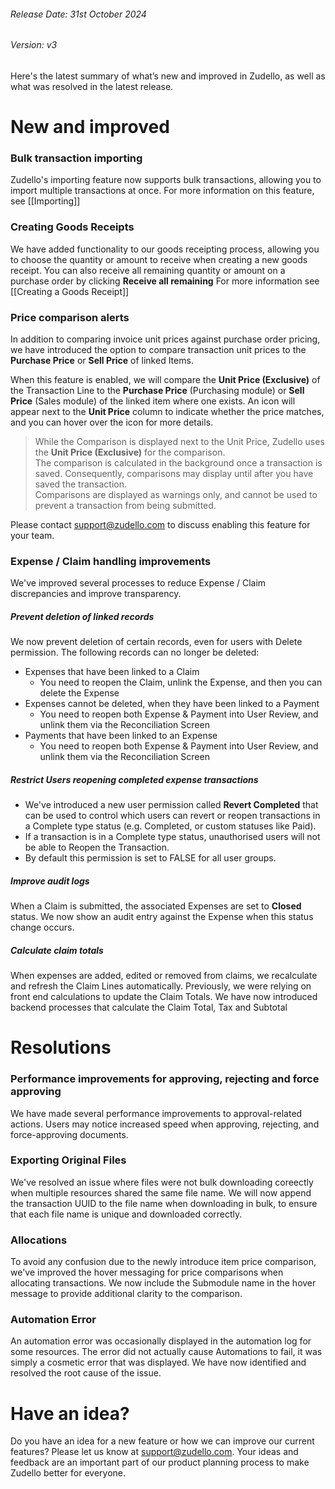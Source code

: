 ###### Release Date: 31st October 2024  
###### Version: v3

Here's the latest summary of what’s new and improved in Zudello, as well as what was resolved in the latest release.

# New and improved

### Bulk transaction importing

Zudello's importing feature now supports bulk transactions, allowing you to import multiple transactions at once. For more information on this feature, see [[Importing]]

### Creating Goods Receipts

We have added functionality to our goods receipting process, allowing you to choose the quantity or amount to receive when creating a new goods receipt. You can also receive all remaining quantity or amount on a purchase order by clicking **Receive all remaining**
For more information see [[Creating a Goods Receipt]]

### Price comparison alerts

In addition to comparing invoice unit prices against purchase order pricing, we have introduced the option to compare transaction unit prices to the **Purchase Price** or **Sell Price** of linked Items.

When this feature is enabled, we will compare the **Unit Price (Exclusive)** of the Transaction Line to the **Purchase Price** (Purchasing module) or **Sell Price** (Sales module) of the linked item where one exists. An icon will appear next to the **Unit Price** column to indicate whether the price matches, and you can hover over the icon for more details.
> While the Comparison is displayed next to the Unit Price, Zudello uses the **Unit Price (Exclusive)** for the comparison.  
> The comparison is calculated in the background once a transaction is saved. Consequently, comparisons may display until after you have saved the transaction.  
> Comparisons are displayed as warnings only, and cannot be used to prevent a transaction from being submitted. 

Please contact [support@zudello.com](mailto:support@zudello.com,) to discuss enabling this feature for your team.

### Expense / Claim handling improvements

We've improved several processes to reduce Expense / Claim discrepancies and improve transparency.
##### Prevent deletion of linked records

We now prevent deletion of certain records, even for users with Delete permission. The following records can no longer be deleted:
- Expenses that have been linked to a Claim
	- You need to reopen the Claim, unlink the Expense, and then you can delete the Expense
- Expenses cannot be deleted, when they have been linked to a Payment
	- You need to reopen both Expense & Payment into User Review, and unlink them via the Reconciliation Screen
- Payments that have been linked to an Expense
	- You need to reopen both Expense & Payment into User Review, and unlink them via the Reconciliation Screen

##### Restrict Users reopening completed expense transactions 

- We've introduced a new user permission called **Revert Completed** that can be used to control which users can revert or reopen transactions in a Complete type status (e.g. Completed, or custom statuses like Paid).
- If a transaction is in a Complete type status, unauthorised users will not be able to Reopen the Transaction.
- By default this permission is set to FALSE for all user groups.

##### Improve audit logs

When a Claim is submitted, the associated Expenses are set to **Closed** status. We now show an audit entry against the Expense when this status change occurs.

##### Calculate claim totals

When expenses are added, edited or removed from claims, we recalculate and refresh the Claim Lines automatically. Previously, we were relying on front end calculations to update the Claim Totals. We have now introduced backend processes that calculate the Claim Total, Tax and Subtotal

# Resolutions

### Performance improvements for approving, rejecting and force approving

We have made several performance improvements to approval-related actions. Users may notice increased speed when approving, rejecting, and force-approving documents. 

### Exporting Original Files

We've resolved an issue where files were not bulk downloading coreectly when multiple resources shared the same file name. We will now append the transaction UUID to the file name when downloading in bulk, to ensure that each file name is unique and downloaded correctly. 

### Allocations

To avoid any confusion due to the newly introduce item price comparison, we've improved the hover messaging for price comparisons when allocating transactions. We now include the Submodule name in the hover message to provide additional clarity to the comparison.

### Automation Error
An automation error was occasionally displayed in the automation log for some resources. The error did not actually cause Automations to fail, it was simply a cosmetic error that was displayed. We have now identified and resolved the root cause of the issue. 
# Have an idea?

Do you have an idea for a new feature or how we can improve our current features? Please let us know at [support@zudello.com](mailto:support@zudello.com). Your ideas and feedback are an important part of our product planning process to make Zudello better for everyone.
